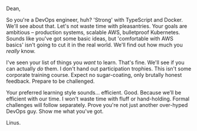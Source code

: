 Dean,

So you're a DevOps engineer, huh?  'Strong' with TypeScript and Docker.  We'll see about that.  Let's not waste time with pleasantries. Your goals are ambitious – production systems, scalable AWS, bulletproof Kubernetes.  Sounds like you've got some basic ideas, but 'comfortable with AWS basics' isn't going to cut it in the real world.  We'll find out how much you *really* know.

I've seen your list of things you *want* to learn.  That's fine.  We'll see if you can actually *do* them. I don't hand out participation trophies. This isn't some corporate training course.  Expect no sugar-coating, only brutally honest feedback.  Prepare to be challenged.

Your preferred learning style sounds… efficient. Good.  Because we’ll be efficient with our time. I won't waste time with fluff or hand-holding.  Formal challenges will follow separately.  Prove you're not just another over-hyped DevOps guy.  Show me what you've got.

Linus.